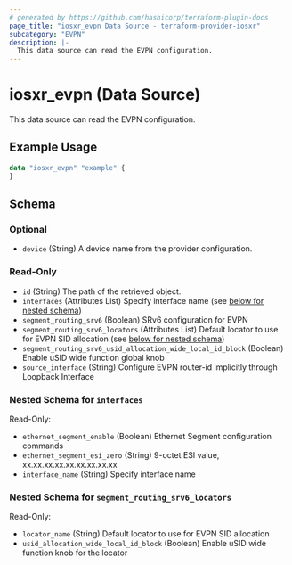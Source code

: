 ```yaml
---
# generated by https://github.com/hashicorp/terraform-plugin-docs
page_title: "iosxr_evpn Data Source - terraform-provider-iosxr"
subcategory: "EVPN"
description: |-
  This data source can read the EVPN configuration.
---
```


# iosxr_evpn (Data Source)

This data source can read the EVPN configuration.

## Example Usage

```terraform
data "iosxr_evpn" "example" {
}
```

<!-- schema generated by tfplugindocs -->
## Schema

### Optional

- `device` (String) A device name from the provider configuration.

### Read-Only

- `id` (String) The path of the retrieved object.
- `interfaces` (Attributes List) Specify interface name (see [below for nested schema](#nestedatt--interfaces))
- `segment_routing_srv6` (Boolean) SRv6 configuration for EVPN
- `segment_routing_srv6_locators` (Attributes List) Default locator to use for EVPN SID allocation (see [below for nested schema](#nestedatt--segment_routing_srv6_locators))
- `segment_routing_srv6_usid_allocation_wide_local_id_block` (Boolean) Enable uSID wide function global knob
- `source_interface` (String) Configure EVPN router-id implicitly through Loopback Interface

<a id="nestedatt--interfaces"></a>
### Nested Schema for `interfaces`

Read-Only:

- `ethernet_segment_enable` (Boolean) Ethernet Segment configuration commands
- `ethernet_segment_esi_zero` (String) 9-octet ESI value, xx.xx.xx.xx.xx.xx.xx.xx.xx
- `interface_name` (String) Specify interface name


<a id="nestedatt--segment_routing_srv6_locators"></a>
### Nested Schema for `segment_routing_srv6_locators`

Read-Only:

- `locator_name` (String) Default locator to use for EVPN SID allocation
- `usid_allocation_wide_local_id_block` (Boolean) Enable uSID wide function knob for the locator
